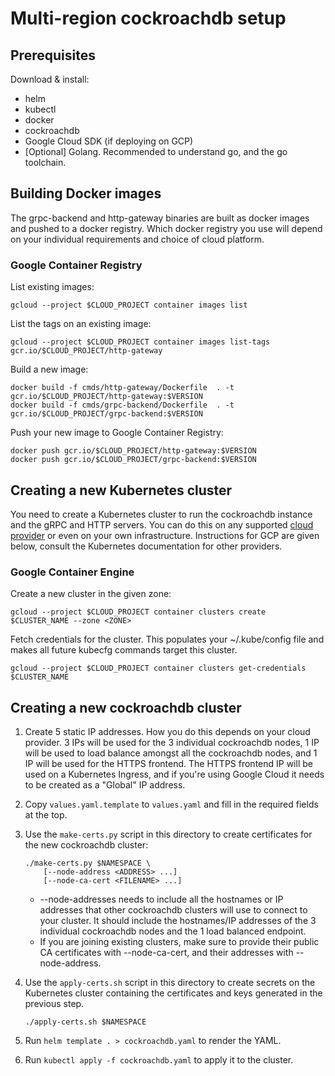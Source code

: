 # Multi-region cockroachdb setup

## Prerequisites

Download & install:

*   helm
*   kubectl
*   docker
*   cockroachdb
*   Google Cloud SDK (if deploying on GCP)
*   [Optional] Golang. Recommended to understand go, and the go toolchain.


## Building Docker images

The grpc-backend and http-gateway binaries are built as docker images and pushed
to a docker registry.  Which docker registry you use will depend on your
individual requirements and choice of cloud platform.

### Google Container Registry

List existing images:

    gcloud --project $CLOUD_PROJECT container images list

List the tags on an existing image:

    gcloud --project $CLOUD_PROJECT container images list-tags gcr.io/$CLOUD_PROJECT/http-gateway

Build a new image:

    docker build -f cmds/http-gateway/Dockerfile  . -t gcr.io/$CLOUD_PROJECT/http-gateway:$VERSION
    docker build -f cmds/grpc-backend/Dockerfile  . -t gcr.io/$CLOUD_PROJECT/grpc-backend:$VERSION

Push your new image to Google Container Registry:

    docker push gcr.io/$CLOUD_PROJECT/http-gateway:$VERSION
    docker push gcr.io/$CLOUD_PROJECT/grpc-backend:$VERSION


## Creating a new Kubernetes cluster

You need to create a Kubernetes cluster to run the cockroachdb instance and the
gRPC and HTTP servers.  You can do this on any supported
[cloud provider](https://kubernetes.io/docs/concepts/cluster-administration/cloud-providers/)
or even on your own infrastructure.  Instructions for GCP are given below,
consult the Kubernetes documentation for other providers.

### Google Container Engine

Create a new cluster in the given zone:

    gcloud --project $CLOUD_PROJECT container clusters create $CLUSTER_NAME --zone <ZONE>

Fetch credentials for the cluster.  This populates your \~/.kube/config file
and makes all future kubecfg commands target this cluster.

    gcloud --project $CLOUD_PROJECT container clusters get-credentials $CLUSTER_NAME


## Creating a new cockroachdb cluster

1.  Create 5 static IP addresses.  How you do this depends on your cloud
    provider.  3 IPs will be used for the 3 individual cockroachdb nodes, 1 IP
    will be used to load balance amongst all the cockroachdb nodes, and 1 IP
    will be used for the HTTPS frontend.  The HTTPS frontend IP will be used on
    a Kubernetes Ingress, and if you're using Google Cloud it needs to be
    created as a "Global" IP address.

1.  Copy `values.yaml.template` to `values.yaml` and fill in the required fields
    at the top.

1.  Use the `make-certs.py` script in this directory to create certificates for
    the new cockroachdb cluster:

        ./make-certs.py $NAMESPACE \
            [--node-address <ADDRESS> ...]
            [--node-ca-cert <FILENAME> ...]

    *   --node-addresses needs to include all the hostnames or IP addresses that
        other cockroachdb clusters will use to connect to your cluster.  It
        should include the hostnames/IP addresses of the 3 individual
        cockroachdb nodes and the 1 load balanced endpoint.
    *   If you are joining existing clusters, make sure to provide their public
        CA certificates with --node-ca-cert, and their addresses with
        --node-address.

1.  Use the `apply-certs.sh` script in this directory to create secrets on the
    Kubernetes cluster containing the certificates and keys generated in the
    previous step.

        ./apply-certs.sh $NAMESPACE

1.  Run `helm template . > cockroachdb.yaml` to render the YAML.
1.  Run `kubectl apply -f cockroachdb.yaml` to apply it to the cluster.
